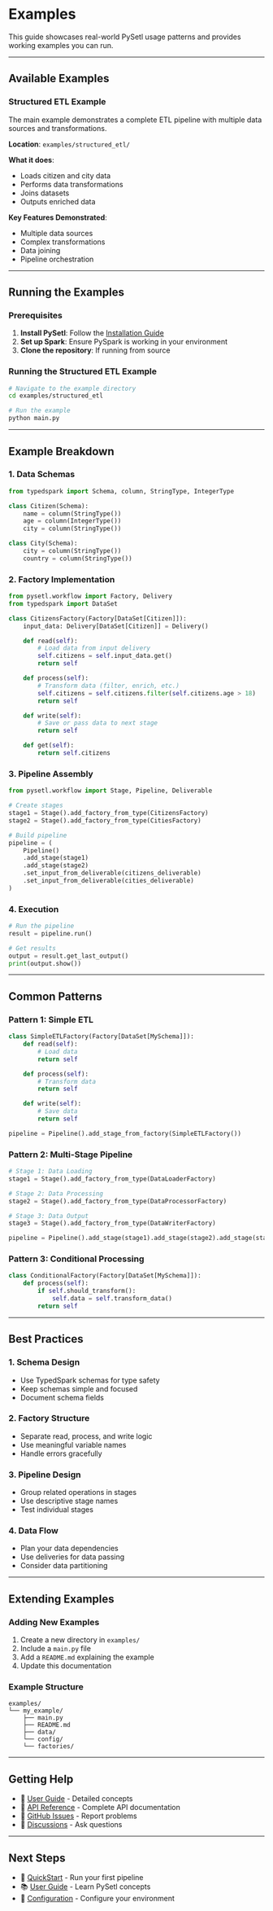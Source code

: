 # Examples

This guide showcases real-world PySetl usage patterns and provides working
examples you can run.

---

## Available Examples

### Structured ETL Example

The main example demonstrates a complete ETL pipeline with multiple data sources
and transformations.

**Location**: `examples/structured_etl/`

**What it does**:

- Loads citizen and city data
- Performs data transformations
- Joins datasets
- Outputs enriched data

**Key Features Demonstrated**:

- Multiple data sources
- Complex transformations
- Data joining
- Pipeline orchestration

---

## Running the Examples

### Prerequisites

1. **Install PySetl**: Follow the [Installation Guide](installation.md)
2. **Set up Spark**: Ensure PySpark is working in your environment
3. **Clone the repository**: If running from source

### Running the Structured ETL Example

```bash
# Navigate to the example directory
cd examples/structured_etl

# Run the example
python main.py
```

---

## Example Breakdown

### 1. Data Schemas

```python
from typedspark import Schema, column, StringType, IntegerType

class Citizen(Schema):
    name = column(StringType())
    age = column(IntegerType())
    city = column(StringType())

class City(Schema):
    city = column(StringType())
    country = column(StringType())
```

### 2. Factory Implementation

```python
from pysetl.workflow import Factory, Delivery
from typedspark import DataSet

class CitizensFactory(Factory[DataSet[Citizen]]):
    input_data: Delivery[DataSet[Citizen]] = Delivery()

    def read(self):
        # Load data from input delivery
        self.citizens = self.input_data.get()
        return self

    def process(self):
        # Transform data (filter, enrich, etc.)
        self.citizens = self.citizens.filter(self.citizens.age > 18)
        return self

    def write(self):
        # Save or pass data to next stage
        return self

    def get(self):
        return self.citizens
```

### 3. Pipeline Assembly

```python
from pysetl.workflow import Stage, Pipeline, Deliverable

# Create stages
stage1 = Stage().add_factory_from_type(CitizensFactory)
stage2 = Stage().add_factory_from_type(CitiesFactory)

# Build pipeline
pipeline = (
    Pipeline()
    .add_stage(stage1)
    .add_stage(stage2)
    .set_input_from_deliverable(citizens_deliverable)
    .set_input_from_deliverable(cities_deliverable)
)
```

### 4. Execution

```python
# Run the pipeline
result = pipeline.run()

# Get results
output = result.get_last_output()
print(output.show())
```

---

## Common Patterns

### Pattern 1: Simple ETL

```python
class SimpleETLFactory(Factory[DataSet[MySchema]]):
    def read(self):
        # Load data
        return self

    def process(self):
        # Transform data
        return self

    def write(self):
        # Save data
        return self

pipeline = Pipeline().add_stage_from_factory(SimpleETLFactory())
```

### Pattern 2: Multi-Stage Pipeline

```python
# Stage 1: Data Loading
stage1 = Stage().add_factory_from_type(DataLoaderFactory)

# Stage 2: Data Processing
stage2 = Stage().add_factory_from_type(DataProcessorFactory)

# Stage 3: Data Output
stage3 = Stage().add_factory_from_type(DataWriterFactory)

pipeline = Pipeline().add_stage(stage1).add_stage(stage2).add_stage(stage3)
```

### Pattern 3: Conditional Processing

```python
class ConditionalFactory(Factory[DataSet[MySchema]]):
    def process(self):
        if self.should_transform():
            self.data = self.transform_data()
        return self
```

---

## Best Practices

### 1. Schema Design

- Use TypedSpark schemas for type safety
- Keep schemas simple and focused
- Document schema fields

### 2. Factory Structure

- Separate read, process, and write logic
- Use meaningful variable names
- Handle errors gracefully

### 3. Pipeline Design

- Group related operations in stages
- Use descriptive stage names
- Test individual stages

### 4. Data Flow

- Plan your data dependencies
- Use deliveries for data passing
- Consider data partitioning

---

## Extending Examples

### Adding New Examples

1. Create a new directory in `examples/`
2. Include a `main.py` file
3. Add a `README.md` explaining the example
4. Update this documentation

### Example Structure

```
examples/
└── my_example/
    ├── main.py
    ├── README.md
    ├── data/
    └── config/
    └── factories/
```

---

## Getting Help

- 📖 [User Guide](../user-guide/configuration.md) - Detailed concepts
- 🔧 [API Reference](../api/pysetl.md) - Complete API documentation
- 🐛 [GitHub Issues](https://github.com/JhossePaul/pysetl/issues) - Report problems
- 💬 [Discussions](https://github.com/JhossePaul/pysetl/discussions) - Ask questions

---

## Next Steps

- 🚀 [QuickStart](quickstart.md) - Run your first pipeline
- 📚 [User Guide](../user-guide/index.md) - Learn PySetl concepts
- 🔧 [Configuration](../user-guide/configuration.md) - Configure your environment
